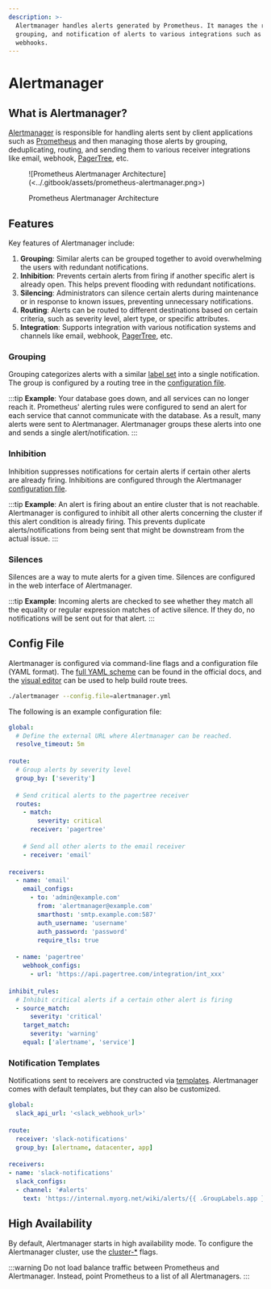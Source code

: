 ```yaml
---
description: >-
  Alertmanager handles alerts generated by Prometheus. It manages the routing,
  grouping, and notification of alerts to various integrations such as email and
  webhooks.
---
```


# Alertmanager

## What is Alertmanager?

[Alertmanager](https://github.com/prometheus/alertmanager) is responsible for handling alerts sent by client applications such as [Prometheus](overview.md) and then managing those alerts by grouping, deduplicating, routing, and sending them to various receiver integrations like email, webhook, [PagerTree](https://pagertree.com/), etc.

<figure>![Prometheus Alertmanager Architecture](<../.gitbook/assets/prometheus-alertmanager.png>)<figcaption><p>Prometheus Alertmanager Architecture</p></figcaption></figure>

## Features

Key features of Alertmanager include:

1. **Grouping**: Similar alerts can be grouped together to avoid overwhelming the users with redundant notifications.
2. **Inhibition**: Prevents certain alerts from firing if another specific alert is already open. This helps prevent flooding with redundant notifications.
3. **Silencing**: Administrators can silence certain alerts during maintenance or in response to known issues, preventing unnecessary notifications.
4. **Routing**: Alerts can be routed to different destinations based on certain criteria, such as severity level, alert type, or specific attributes.
5. **Integration**: Supports integration with various notification systems and channels like email, webhook, [PagerTree](https://pagertree.com/docs/integration-guides/prometheus), etc.

### Grouping

Grouping categorizes alerts with a similar [label set](data-model.md#what-is-a-label) into a single notification. The group is configured by a routing tree in the [configuration file](alertmanager.md#config-file).

:::tip
**Example**: Your database goes down, and all services can no longer reach it. Prometheus' alerting rules were configured to send an alert for each service that cannot communicate with the database. As a result, many alerts were sent to Alertmanager. Alertmanager groups these alerts into one and sends a single alert/notification.
:::

### Inhibition

Inhibition suppresses notifications for certain alerts if certain other alerts are already firing. Inhibitions are configured through the Alertmanager [configuration file](alertmanager.md#config-file).

:::tip
**Example**: An alert is firing about an entire cluster that is not reachable. Alertmanager is configured to inhibit all other alerts concerning the cluster if this alert condition is already firing. This prevents duplicate alerts/notifications from being sent that might be downstream from the actual issue.
:::

### Silences

Silences are a way to mute alerts for a given time. Silences are configured in the web interface of Alertmanager.

:::tip
**Example**: Incoming alerts are checked to see whether they match all the equality or regular expression matches of active silence. If they do, no notifications will be sent out for that alert.
:::

## Config File

Alertmanager is configured via command-line flags and a configuration file (YAML format). The [full YAML scheme](https://prometheus.io/docs/alerting/latest/configuration/) can be found in the official docs, and the [visual editor](https://www.prometheus.io/webtools/alerting/routing-tree-editor/) can be used to help build route trees.

```bash
./alertmanager --config.file=alertmanager.yml
```

The following is an example configuration file:

```yaml title="alertmanager.yml" showLineNumbers
global:
  # Define the external URL where Alertmanager can be reached.
  resolve_timeout: 5m

route:
  # Group alerts by severity level
  group_by: ['severity']

  # Send critical alerts to the pagertree receiver
  routes:
    - match:
        severity: critical
      receiver: 'pagertree'

    # Send all other alerts to the email receiver
    - receiver: 'email'

receivers:
  - name: 'email'
    email_configs:
      - to: 'admin@example.com'
        from: 'alertmanager@example.com'
        smarthost: 'smtp.example.com:587'
        auth_username: 'username'
        auth_password: 'password'
        require_tls: true

  - name: 'pagertree'
    webhook_configs:
      - url: 'https://api.pagertree.com/integration/int_xxx'

inhibit_rules:
  # Inhibit critical alerts if a certain other alert is firing
  - source_match:
      severity: 'critical'
    target_match:
      severity: 'warning'
    equal: ['alertname', 'service']

```

### Notification Templates

Notifications sent to receivers are constructed via [templates](https://prometheus.io/docs/alerting/latest/notifications/). Alertmanager comes with default templates, but they can also be customized.

```yaml
global:
  slack_api_url: '<slack_webhook_url>'

route:
  receiver: 'slack-notifications'
  group_by: [alertname, datacenter, app]

receivers:
- name: 'slack-notifications'
  slack_configs:
  - channel: '#alerts'
    text: 'https://internal.myorg.net/wiki/alerts/{{ .GroupLabels.app }}/{{ .GroupLabels.alertname }}'
```

## High Availability

By default, Alertmanager starts in high availability mode. To configure the Alertmanager cluster, use the [cluster-\*](https://github.com/prometheus/alertmanager#high-availability) flags.

:::warning
Do not load balance traffic between Prometheus and Alertmanager. Instead, point Prometheus to a list of all Alertmanagers.
:::
